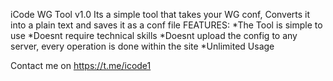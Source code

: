 iCode WG Tool v1.0
Its a simple tool that takes your WG conf, Converts it into a plain text and saves it as a conf file
FEATURES:
*The Tool is simple to use
*Doesnt require technical skills
*Doesnt upload the config to any server, every operation is done within the site
*Unlimited Usage

Contact me on https://t.me/icode1
